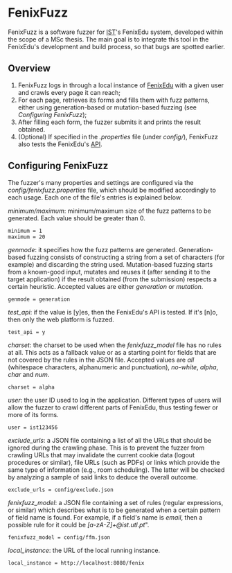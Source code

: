 # FenixFuzz
FenixFuzz is a software fuzzer for [IST](http://tecnico.ulisboa.pt/)'s FenixEdu system, developed within the scope of a MSc thesis. The main goal is to integrate this tool in the FenixEdu's development and build process, so that bugs are spotted earlier.

## Overview
1. FenixFuzz logs in through a local instance of [FenixEdu](http://fenixedu.org/) with a given user and crawls every page it can reach;
2. For each page, retrieves its forms and fills them with fuzz patterns, either using generation-based or mutation-based fuzzing (see *Configuring FenixFuzz*);
3. After filling each form, the fuzzer submits it and prints the result obtained.
4. (Optional) If specified in the *.properties* file (under *config/*), FenixFuzz also tests the FenixEdu's [API](https://fenixedu.org/dev/api/).

## Configuring FenixFuzz
The fuzzer's many properties and settings are configured via the *config/fenixfuzz.properties* file, which should be modified accordingly to each usage. Each one of the file's entries is explained below.

*minimum/maximum*: minimum/maximum size of the fuzz patterns to be generated. Each value should be greater than 0.

    minimum = 1
    maximum = 20

*genmode*: it specifies how the fuzz patterns are generated. Generation-based fuzzing consists of constructing a string from a set of characters (for example) and discarding the string used. Mutation-based fuzzing starts from a known-good input, mutates and reuses it (after sending it to the target application) if the result obtained (from the submission) respects a certain heuristic. Accepted values are either *generation* or *mutation*.

    genmode = generation

*test_api*: if the value is [y]es, then the FenixEdu's API is tested. If it's [n]o, then only the web platform is fuzzed.

    test_api = y

*charset*:  the charset to be used when the *fenixfuzz_model* file has no rules at all. This acts as a fallback value or as a starting point for fields that are not covered by the rules in the JSON file. Accepted values are *all* (whitespace characters, alphanumeric and punctuation), *no-white*, *alpha*, *char* and *num*.

    charset = alpha

*user*: the user ID used to log in the application. Different types of users will allow the fuzzer to crawl different parts of FenixEdu, thus testing fewer or more of its forms.

    user = ist123456

*exclude_urls*: a JSON file containing a list of all the URLs that should be ignored during the crawling phase. This is to prevent the fuzzer from crawling URLs that may invalidate the current cookie data (logout procedures or similar), file URLs (such as PDFs) or links which provide the same type of information (e.g., room scheduling). The latter will be checked by analyzing a sample of said links to deduce the overall outcome.

    exclude_urls = config/exclude.json

*fenixfuzz_model*: a JSON file containing a set of rules (regular expressions, or similar) which describes what is to be generated when a certain pattern of field name is found. For example, if a field's name is *email*, then a possible rule for it could be *[a-zA-Z]+\@ist.utl.pt*".

    fenixfuzz_model = config/ffm.json

*local_instance*: the URL of the local running instance.

    local_instance = http://localhost:8080/fenix
